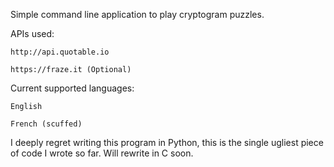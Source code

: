 Simple command line application to play cryptogram puzzles.

APIs used:

    http://api.quotable.io
    
    https://fraze.it (Optional)

Current supported languages:
    
    English
    
    French (scuffed)

I deeply regret writing this program in Python, this is the single ugliest piece of code I wrote so far. Will rewrite in C soon.
